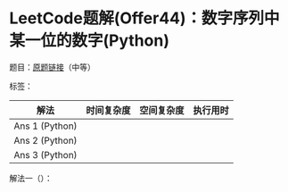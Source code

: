 # LeetCode题解(Offer44)：数字序列中某一位的数字(Python)

题目：[原题链接](https://leetcode-cn.com/problems/shu-zi-xu-lie-zhong-mou-yi-wei-de-shu-zi-lcof/)（中等）

标签：

| 解法           | 时间复杂度 | 空间复杂度 | 执行用时 |
| -------------- | ---------- | ---------- | -------- |
| Ans 1 (Python) |            |            |          |
| Ans 2 (Python) |            |            |          |
| Ans 3 (Python) |            |            |          |

解法一（）：

